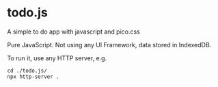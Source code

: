 # todo.js

A simple to do app with javascript and pico.css

Pure JavaScript. Not using any UI Framework, data stored in IndexedDB.

To run it, use any HTTP server, e.g.

```shell
cd ./todo.js/
npx http-server .
```
